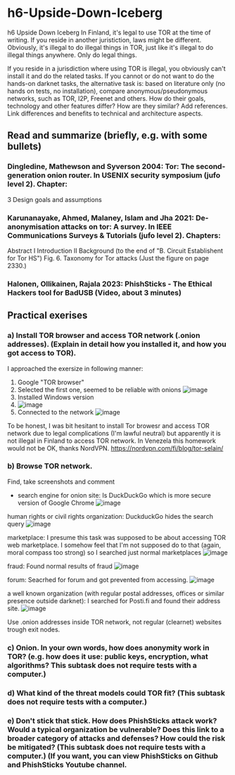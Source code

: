 # h6-Upside-Down-Iceberg

h6 Upside Down Iceberg
In Finland, it's legal to use TOR at the time of writing. If you reside in another juristiction, laws might be different. Obviously, it's illegal to do illegal things in TOR, just like it's illegal to do illegal things anywhere. Only do legal things.

If you reside in a jurisdiction where using TOR is illegal, you obviously can't install it and do the related tasks. If you cannot or do not want to do the hands-on darknet tasks, the alternative task is: based on literature only (no hands on tests, no installation), compare anonymous/pseudonymous networks, such as TOR, I2P, Freenet and others. How do their goals, technology and other features differ? How are they similar? Add references. Link differences and benefits to technical and architecture aspects.

## Read and summarize (briefly, e.g. with some bullets)
### Dingledine, Mathewson and Syverson 2004: Tor: The second-generation onion router. In USENIX security symposium (jufo level 2). Chapter:
3 Design goals and assumptions

### Karunanayake, Ahmed, Malaney, Islam and Jha 2021: De-anonymisation attacks on tor: A survey. In IEEE Communications Surveys & Tutorials (jufo level 2). Chapters:
Abstract
I Introduction
II Background (to the end of "B. Circuit Establishent for Tor HS")
Fig. 6. Taxonomy for Tor attacks (Just the figure on page 2330.)

### Halonen, Ollikainen, Rajala 2023: PhishSticks - The Ethical Hackers tool for BadUSB (Video, about 3 minutes)


## Practical exerises
### a) Install TOR browser and access TOR network (.onion addresses). (Explain in detail how you installed it, and how you got access to TOR).

I approached the exersize in following manner:
1. Google "TOR browser"
2. Selected the first one, seemed to be reliable with onions
   ![image](https://github.com/user-attachments/assets/68a9e53e-9ba5-41bd-b86e-1f2bb90bdc3f)
3. Installed Windows version
4. ![image](https://github.com/user-attachments/assets/c3fad87d-41f5-4534-80e9-b1c44fca0ad0)
5. Connected to the network
   ![image](https://github.com/user-attachments/assets/9dd596a6-5bb0-46aa-836a-ecabd7936a3a)

To be honest, I was bit hesitant to install Tor browesr and access TOR network due to legal complications (I'm lawful neutral) but apparently it is not illegal in Finland to access TOR network. In Venezela this homework would not be OK, thanks NordVPN. https://nordvpn.com/fi/blog/tor-selain/

### b) Browse TOR network.
Find, take screenshots and comment
* search engine for onion site: Is DuckDuckGo which is more secure version of Google Chrome
![image](https://github.com/user-attachments/assets/78d7cad1-3922-478b-89cc-9ee31d400f78)

human rights or civil rights organization: DuckduckGo hides the search query
![image](https://github.com/user-attachments/assets/d4354378-04ef-49e2-9bb7-f085ea9e8f57)

marketplace: I presume this task was supposed to be about accessing TOR web marketplace. I somehow feel that I'm not supposed do to that (again, moral compass too strong) so I searched just normal marketplaces
![image](https://github.com/user-attachments/assets/e9ad46bd-2fcd-4689-9f85-ffdf515b9000)

fraud: Found normal results  of fraud
![image](https://github.com/user-attachments/assets/36aa25ec-1cb1-4b8b-aa6f-b6ebf6370cfa)

forum: Seacrhed for forum and got prevented from accessing.
![image](https://github.com/user-attachments/assets/e73c84e7-3736-4244-b824-fc6294decd06)

a well known organization (with regular postal addresses, offices or similar presence outside darknet): I searched for Posti.fi and found their address site.
![image](https://github.com/user-attachments/assets/0c4b5280-0c27-40a4-a38a-74a0c1bbbb31)


Use .onion addresses inside TOR network, not regular (clearnet) websites trough exit nodes.


### c) Onion. In your own words, how does anonymity work in TOR? (e.g. how does it use: public keys, encryption, what algorithms? This subtask does not require tests with a computer.)
### d) What kind of the threat models could TOR fit? (This subtask does not require tests with a computer.)
### e) Don't stick that stick. How does PhishSticks attack work? Would a typical organization be vulnerable? Does this link to a broader category of attacks and defenses? How could the risk be mitigated? (This subtask does not require tests with a computer.) (If you want, you can view PhishSticks on Github and PhishSticks Youtube channel.
